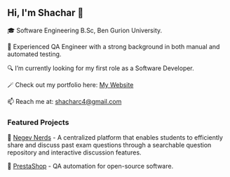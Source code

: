 ## Hi, I'm Shachar 👋  

🎓 Software Engineering B.Sc, Ben Gurion University.

🔧 Experienced QA Engineer with a strong background in both manual and automated testing.

🔍 I’m currently looking for my first role as a Software Developer.

 🪄 Check out my portfolio here: [My Website](https://shacharcohen7.github.io/Portfolio/)
 
📫 Reach me at: [shacharc4@gmail.com](mailto:shacharc4@gmail.com)  

### Featured Projects  
🚀 [Negev Nerds](https://github.com/shacharcohen7/ReactNN) - A centralized platform that enables students to efficiently share and discuss past exam questions through a searchable question repository and interactive discussion features.

🚀 [PrestaShop](https://github.com/shacharcohen7/PrestaShop) - QA automation for open-source software.


